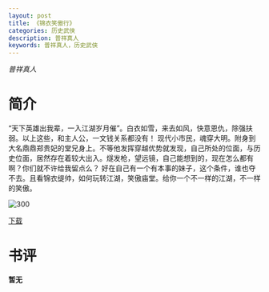```yaml
---
layout: post
title: 《锦衣笑傲行》
categories: 历史武侠
description: 普祥真人
keywords: 普祥真人，历史武侠
---
```

*普祥真人*

# 简介

  “天下英雄出我辈，一入江湖岁月催”。白衣如雪，来去如风，快意恩仇，除强扶弱。以上这些，和主人公，一文钱关系都没有！
   现代小市民，魂穿大明。附身到大名鼎鼎郑贵妃的堂兄身上。不等他发挥穿越优势就发现，自己所处的位面，与历史位面，居然存在着较大出入。燧发枪，望远镜，自己能想到的，现在怎么都有啊？你们就不许给我留点么？
   好在自己有一个有本事的妹子，这个条件，谁也夺不去。且看锦衣缇帅，如何玩转江湖，笑傲庙堂。给你一个不一样的江湖，不一样的笑傲。

![300](http://tvax4.sinaimg.cn/large/008dGP0Fgy1gtwz8sgkv3j304605kgll.jpg)

[下载](https://link.jscdn.cn/1drv/aHR0cHM6Ly8xZHJ2Lm1zL3QvcyFBaGU2R2dNWmVFb2poRHdGU2gzeldOZFA0bEgtP2U9Y0hMS2VG.txt)
# 书评
**暂无**